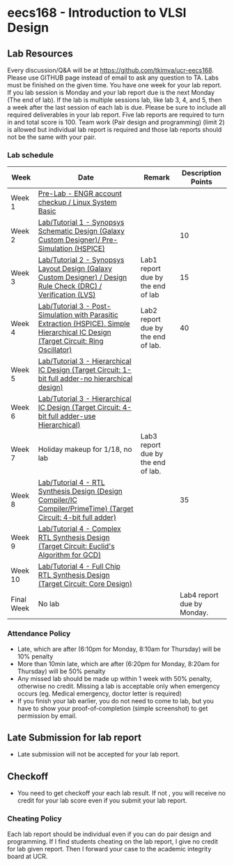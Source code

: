 # eecs168 - Introduction to VLSI Design

## Lab Resources

Every discussion/Q&A will be at https://github.com/tkimva/ucr-eecs168. Please use GITHUB page instead of email to ask any question to TA. Labs must be finished on the given time. You have one week for your lab report. If you lab session is Monday and your lab report due is the next Monday (The end of lab). If the lab is multiple sessions lab, like lab 3, 4, and 5, then a week after the last session of each lab is due. Please be sure to include all required deliverables in your lab report. Five lab reports are required to turn in and total score is 100. Team work (Pair design and programming) (limit 2) is allowed but individual lab report is required and those lab reports should not be the same with your pair.

### Lab schedule

| Week | Date | Remark | Description	Points |
| ---- | ---- | -------| ------------------ |
| Week 1	|	[Pre-Lab - ENGR account checkup / Linux System Basic](lab0)	| | |
| Week 2	| [Lab/Tutorial 1 - Synopsys Schematic Design (Galaxy Custom Designer)/ Pre-Simulation (HSPICE)](lab1)	| |10|
| Week 3	| [Lab/Tutorial 2 - Synopsys Layout Design (Galaxy Custom Designer) / Design Rule Check (DRC) / Verification (LVS)](lab2)  | Lab1 report due by the end of lab | 15 |
|Week 4		| [Lab/Tutorial 3 - Post-Simulation with Parasitic Extraction (HSPICE). Simple Hierarchical IC Design (Target Circuit: Ring Oscillator)](lab3) | Lab2 report due by the end of lab.	| 40 |
|Week 5		| [Lab/Tutorial 3 - Hierarchical IC Design (Target Circuit: 1-bit full adder-no hierarchical design)](lab3)	| | |
|Week 6	  | [Lab/Tutorial 3 - Hierarchical IC Design (Target Circuit: 4-bit full adder-use Hierarchical)](lab3) | 	|  |
|Week 7   | Holiday makeup for 1/18, no lab |Lab3 report due by the end of lab.	 | |
|Week 8		| [Lab/Tutorial 4 - RTL Synthesis Design (Design Compiler/IC Compiler/PrimeTime) (Target Circuit: 4-bit full adder)](lab4)|| 35 |
|Week 9		| [Lab/Tutorial 4 - Complex RTL Synthesis Design  (Target Circuit: Euclid's Algorithm for GCD)](lab4)| 	|  |
|Week 10	| [Lab/Tutorial 4 - Full Chip RTL Synthesis Design	(Target Circuit: Core Design)](lab4)|  |  |
|Final Week | No lab |  |Lab4 report due by Monday.  | |

### Attendance Policy

- Late, which are after (6:10pm for Monday, 8:10am for Thursday) will be 10% penalty
- More than 10min late, which are after (6:20pm for Monday, 8:20am for Thursday) will be 50% penalty
- Any missed lab should be made up within 1 week with 50% penalty, otherwise no credit. Missing a lab is acceptable only when emergency occurs (eg. Medical emergency, doctor letter is required)
- If you finish your lab earlier, you do not need to come to lab, but you have to show your proof-of-completion (simple screenshot) to get permission by email.

## Late Submission for lab report

- Late submission will not be accepted for your lab report.

## Checkoff

- You need to get checkoff your each lab result. If not , you will receive no credit for your lab score even if you submit your lab report.

### Cheating Policy

Each lab report should be individual even if you can do pair design and programming. If I find students cheating on the lab report, I give no credit for lab given report. Then I forward your case to the academic integrity board at UCR.
